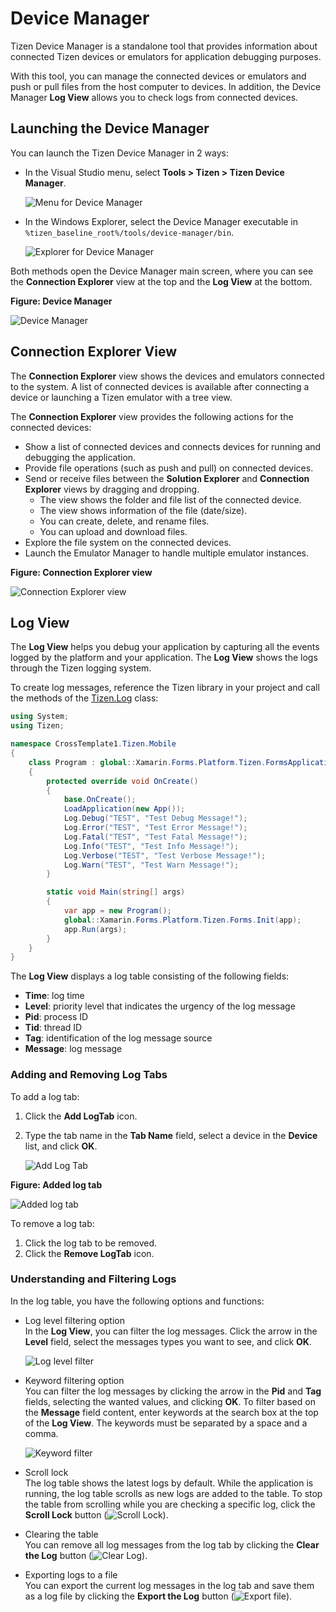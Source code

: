 # Device Manager

Tizen Device Manager is a standalone tool that provides information about connected Tizen devices or emulators for application debugging purposes.

With this tool, you can manage the connected devices or emulators and push or pull files from the host computer to devices. In addition, the Device Manager **Log View** allows you to check logs from connected devices.


## Launching the Device Manager

You can launch the Tizen Device Manager in 2 ways:

- In the Visual Studio menu, select **Tools &gt; Tizen &gt; Tizen Device Manager**.

  ![Menu for Device Manager](media/dm-menu.png)

- In the Windows Explorer, select the Device Manager executable in `%tizen_baseline_root%/tools/device-manager/bin`.

  ![Explorer for Device Manager](media/dm-explorer.png)

Both methods open the Device Manager main screen, where you can see the **Connection Explorer** view at the top and the **Log View** at the bottom.

**Figure: Device Manager**

![Device Manager](media/dm-first-screen.png)


## Connection Explorer View

The **Connection Explorer** view shows the devices and emulators connected to the system. A list of connected devices is available after connecting a device or launching a Tizen emulator with a tree view.

The **Connection Explorer** view provides the following actions for the connected devices:

- Show a list of connected devices and connects devices for running and debugging the application.
- Provide file operations (such as push and pull) on connected devices.
- Send or receive files between the **Solution Explorer** and **Connection Explorer** views by dragging and dropping.
  - The view shows the folder and file list of the connected device.
  - The view shows information of the file (date/size).
  - You can create, delete, and rename files.
  - You can upload and download files.
- Explore the file system on the connected devices.
- Launch the Emulator Manager to handle multiple emulator instances.

**Figure: Connection Explorer view**

![Connection Explorer view](media/dm-connection-explorer-view.png)


## Log View

The **Log View** helps you debug your application by capturing all the events logged by the platform and your application. The **Log View** shows the logs through the Tizen logging system.

To create log messages, reference the Tizen library in your project and call the methods of the [Tizen.Log](https://developer.tizen.org/dev-guide/csapi/classTizen_1_1Log.html) class:

```csharp
using System;
using Tizen;

namespace CrossTemplate1.Tizen.Mobile
{
    class Program : global::Xamarin.Forms.Platform.Tizen.FormsApplication
    {
        protected override void OnCreate()
        {
            base.OnCreate();
            LoadApplication(new App());
            Log.Debug("TEST", "Test Debug Message!");
            Log.Error("TEST", "Test Error Message!");
            Log.Fatal("TEST", "Test Fatal Message!");
            Log.Info("TEST", "Test Info Message!");
            Log.Verbose("TEST", "Test Verbose Message!");
            Log.Warn("TEST", "Test Warn Message!");
        }

        static void Main(string[] args)
        {
            var app = new Program();
            global::Xamarin.Forms.Platform.Tizen.Forms.Init(app);
            app.Run(args);
        }
    }
}
```

The **Log View** displays a log table consisting of the following fields:

- **Time**: log time
- **Level**: priority level that indicates the urgency of the log message
- **Pid**: process ID
- **Tid**: thread ID
- **Tag**: identification of the log message source
- **Message**: log message

### Adding and Removing Log Tabs

To add a log tab:

1. Click the **Add LogTab** icon.
2. Type the tab name in the **Tab Name** field, select a device in the **Device** list, and click **OK**.

   ![Add Log Tab](media/dm-log-add-tab.png)

**Figure: Added log tab**

![Added log tab](media/dm-log-added-tab.png)

To remove a log tab:

1. Click the log tab to be removed.
2. Click the **Remove LogTab** icon.


### Understanding and Filtering Logs

In the log table, you have the following options and functions:

- Log level filtering option  
  In the **Log View**, you can filter the log messages. Click the arrow in the **Level** field, select the messages types you want to see, and click **OK**.

  ![Log level filter](media/dm-log-level-filter.png)

- Keyword filtering option  
  You can filter the log messages by clicking the arrow in the **Pid** and **Tag** fields, selecting the wanted values, and clicking **OK**. To filter based on the **Message** field content, enter keywords at the search box at the top of the **Log View**. The keywords must be separated by a space and a comma.

  ![Keyword filter](media/dm-log-filter-option.png)

- Scroll lock  
  The log table shows the latest logs by default. While the application is running, the log table scrolls as new logs are added to the table. To stop the table from scrolling while you are checking a specific log, click the **Scroll Lock** button (![Scroll Lock](media/dm-scroll-lock.png)).

- Clearing the table  
  You can remove all log messages from the log tab by clicking the **Clear the Log** button (![Clear Log](media/dm-clear-log.png)).

- Exporting logs to a file  
  You can export the current log messages in the log tab and save them as a log file by clicking the **Export the Log** button (![Export file](media/dm-export.png)).


